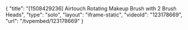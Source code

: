 {
    "title": "[1508429236] Airtouch Rotating Makeup Brush with 2 Brush Heads",
    "type": "solo",
    "layout": "iframe-static",
    "videoId": "123178669",
    "url": "\/tvpembed\/123178669"
}